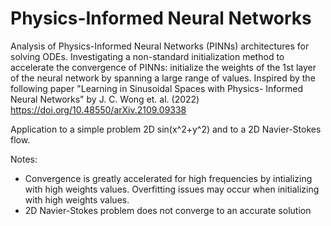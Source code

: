 # Physics-Informed Neural Networks

Analysis of Physics-Informed Neural Networks (PINNs) architectures for solving ODEs. Investigating a non-standard initialization method to accelerate the convergence of PINNs: initialize the weights of the 1st layer of the neural network by spanning a large range of values. Inspired by the following paper "Learning in Sinusoidal Spaces with Physics- Informed Neural Networks" by J. C. Wong et. al. (2022)
https://doi.org/10.48550/arXiv.2109.09338

Application to a simple problem 2D sin(x^2+y^2) and to a 2D Navier-Stokes flow.

Notes:
- Convergence is greatly accelerated for high frequencies by intializing with high weights values. Overfitting issues may occur when initializing with high weights values.
- 2D Navier-Stokes problem does not converge to an accurate solution
